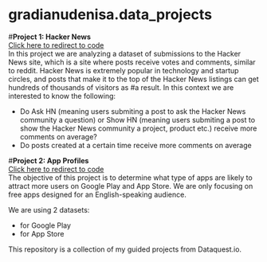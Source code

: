 
# gradianudenisa.data_projects
#__Project 1: Hacker News__ <br>
[Click here to redirect to code](https://github.com/gradianudenisa/gradianudenisa.data_projects/tree/main/Project%20Hacker%20News)<br>
In this project we are analyzing a dataset of submissions to the Hacker News site, which is a site where posts receive votes and comments, similar to reddit. Hacker News is extremely popular in technology and startup circles, and posts that make it to the top of the Hacker News listings can get hundreds of thousands of visitors as #a result. In this context we are interested to know the following:


* Do Ask HN (meaning users submiting a post to ask the Hacker News community a question) or Show HN (meaning users submiting a post to show the Hacker News community a project, product etc.) receive more comments on average?
* Do posts created at a certain time receive more comments on average

#__Project 2: App Profiles__ <br>
[Click here to redirect to code](https://github.com/gradianudenisa/gradianudenisa.data_projects/tree/main/Project%20App%20Profiles)<br>
The objective of this project is to determine what type of apps are likely to attract more users on Google Play and App Store. We are only focusing on free apps designed for an English-speaking audience.

We are using 2 datasets:

* for Google Play
* for App Store




This repository is a collection of my guided projects from Dataquest.io. 
